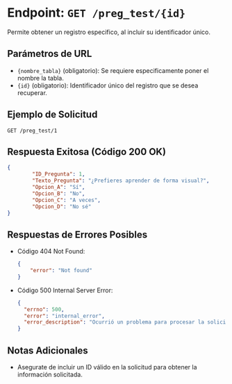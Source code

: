# Endpoint: `GET /preg_test/{id}`

Permite obtener un registro especifico, al incluir su identificador único.


## Parámetros de URL
- `{nombre_tabla}` (obligatorio): Se requiere especificamente poner el nombre la tabla.
- `{id}` (obligatorio): Identificador único del registro que se desea recuperar.

## Ejemplo de Solicitud
```http
GET /preg_test/1
```

## Respuesta Exitosa (Código 200 OK)
```json
{
        "ID_Pregunta": 1,
        "Texto_Pregunta": "¿Prefieres aprender de forma visual?",
        "Opcion_A": "Sí",
        "Opcion_B": "No",
        "Opcion_C": "A veces",
        "Opcion_D": "No sé"
}
```

## Respuestas de Errores Posibles
- Código 404 Not Found:

    ```json
    {
        "error": "Not found"
    }
    ```

- Código 500 Internal Server Error:
  ```json
  {
    "errno": 500,
    "error": "internal_error",
    "error_description": "Ocurrió un problema para procesar la solicitud"
  }
  ``` 

## Notas Adicionales

- Asegurate de incluir un ID válido en la solicitud para obtener la información solicitada.